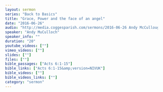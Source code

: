 ```yaml
---
layout: sermon
series: "Back to Basics"
title: "Grace, Power and the face of an angel"
date: "2016-06-26"
audio: "http://media.coggesparish.com/sermons/2016-06-26 Andy McCullough.mp3"
speaker: "Andy MuCulloch"
speaker_info: ""
duration: "20"
youtube_videos: [""]
vimeo_videos: [""]
slides: [""]
files: [""]
bible_passages: ["Acts 6:1-15"]
bible_links: ["Acts 6:1-15&amp;version=NIVUK"]
bible_videos: [""]
bible_videos_links: [""]
category: "sermon"
---
```

